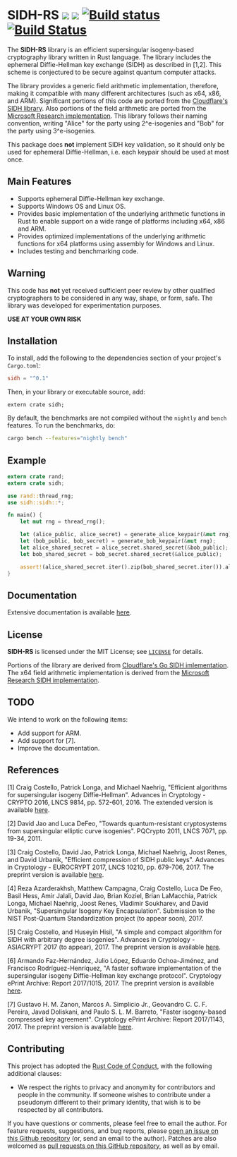 # SIDH-RS [![](https://img.shields.io/crates/v/sidh.svg)](https://crates.io/crates/sidh) [![](https://docs.rs/sidh/badge.svg)](https://docs.rs/sidh/) [![Build status](https://ci.appveyor.com/api/projects/status/5wq05566l8dgn4y2/branch/master?svg=true)](https://ci.appveyor.com/project/etairi/sidh-rs/branch/master) [![Build Status](https://travis-ci.org/etairi/sidh-rs.svg?branch=master)](https://travis-ci.org/etairi/sidh-rs)

The **SIDH-RS** library is an efficient supersingular isogeny-based cryptography library written in Rust language. The library includes the ephemeral Diffie-Hellman key exchange (SIDH) as described in [1,2]. This scheme is conjectured to be secure against quantum computer attacks.

The library provides a generic field arithmetic implementation, therefore, making it compatible with many different architectures (such as x64, x86, and ARM). Significant portions of this code are ported from the [Cloudflare's SIDH library](https://github.com/cloudflare/p751sidh). Also portions of the field arithmetic are ported from the [Microsoft Research implementation](https://github.com/Microsoft/PQCrypto-SIDH). This library follows their naming convention, writing "Alice" for the party
using 2^e-isogenies and "Bob" for the party using 3^e-isogenies.

This package does **not** implement SIDH key validation, so it should only be
used for ephemeral Diffie-Hellman, i.e. each keypair should be used at most once.

## Main Features

- Supports ephemeral Diffie-Hellman key exchange.
- Supports Windows OS and Linux OS.
- Provides basic implementation of the underlying arithmetic functions in Rust to enable support on a wide range of platforms including x64, x86 and ARM.
- Provides optimized implementations of the underlying arithmetic functions for x64 platforms using assembly for Windows and Linux. 
- Includes testing and benchmarking code.

## Warning

This code has **not** yet received sufficient peer review by other qualified
cryptographers to be considered in any way, shape, or form, safe. The library was developed for experimentation purposes.

**USE AT YOUR OWN RISK**

## Installation

To install, add the following to the dependencies section of your project's `Cargo.toml`:

```toml
sidh = "^0.1"
```

Then, in your library or executable source, add:

    extern crate sidh;

By default, the benchmarks are not compiled without the `nightly` and `bench` features. To run the benchmarks, do:

```sh
cargo bench --features="nightly bench"
```

## Example

```rust
extern crate rand;
extern crate sidh;

use rand::thread_rng;
use sidh::sidh::*;

fn main() {
    let mut rng = thread_rng();

    let (alice_public, alice_secret) = generate_alice_keypair(&mut rng);
    let (bob_public, bob_secret) = generate_bob_keypair(&mut rng);
    let alice_shared_secret = alice_secret.shared_secret(&bob_public);
    let bob_shared_secret = bob_secret.shared_secret(&alice_public);

    assert!(alice_shared_secret.iter().zip(bob_shared_secret.iter()).all(|(a, b)| a == b));
}
```

## Documentation

Extensive documentation is available [here](https://docs.rs/sidh).

## License

**SIDH-RS** is licensed under the MIT License; see [`LICENSE`](LICENSE) for details.

Portions of the library are derived from [Cloudflare's Go SIDH imlementation](https://github.com/cloudflare/p751sidh). The x64 field arithmetic implementation is derived from the [Microsoft Research SIDH implementation](https://github.com/Microsoft/PQCrypto-SIDH).

## TODO

We intend to work on the following items:

* Add support for ARM.
* Add support for [7].
* Improve the documentation.


## References

[1]  Craig Costello, Patrick Longa, and Michael Naehrig, "Efficient algorithms for supersingular isogeny Diffie-Hellman". Advances in Cryptology - CRYPTO 2016, LNCS 9814, pp. 572-601, 2016. 
The extended version is available [here](http://eprint.iacr.org/2016/413). 

[2]  David Jao and Luca DeFeo, "Towards quantum-resistant cryptosystems from supersingular elliptic curve isogenies". PQCrypto 2011, LNCS 7071, pp. 19-34, 2011. 

[3]  Craig Costello, David Jao, Patrick Longa, Michael Naehrig, Joost Renes, and David Urbanik, "Efficient compression of SIDH public keys". Advances in Cryptology - EUROCRYPT 2017, LNCS 10210, pp. 679-706, 2017. 
The preprint version is available [here](http://eprint.iacr.org/2016/963).

[4]   Reza Azarderakhsh, Matthew Campagna, Craig Costello, Luca De Feo, Basil Hess, Amir Jalali, David Jao, Brian Koziel, Brian LaMacchia, Patrick Longa, Michael Naehrig, Joost Renes, Vladimir Soukharev, and David Urbanik, "Supersingular Isogeny Key Encapsulation". Submission to the NIST Post-Quantum Standardization project (to appear soon), 2017.  

[5]  Craig Costello, and Huseyin Hisil, "A simple and compact algorithm for SIDH with arbitrary degree isogenies". Advances in Cryptology - ASIACRYPT 2017 (to appear), 2017. 
The preprint version is available [here](https://eprint.iacr.org/2017/504). 

[6]  Armando Faz-Hernández, Julio López, Eduardo Ochoa-Jiménez, and Francisco Rodríguez-Henríquez, "A faster software implementation of the supersingular isogeny Diffie-Hellman key exchange protocol". Cryptology ePrint Archive: Report 2017/1015, 2017. 
The preprint version is available [here](https://eprint.iacr.org/2017/1015).

[7]  Gustavo H. M. Zanon, Marcos A. Simplicio Jr., Geovandro C. C. F. Pereira, Javad Doliskani, and Paulo S. L. M. Barreto, "Faster isogeny-based compressed key agreement". Cryptology ePrint Archive: Report 2017/1143, 2017. 
The preprint version is available [here](https://eprint.iacr.org/2017/1143). 


## Contributing

This project has adopted the [Rust Code of Conduct](http://www.rust-lang.org/conduct.html),
with the following additional clauses:

* We respect the rights to privacy and anonymity for contributors and people in
  the community.  If someone wishes to contribute under a pseudonym different to
  their primary identity, that wish is to be respected by all contributors. 


If you have questions or comments, please feel free to email the author. For feature requests, suggestions, and bug reports, please [open an issue on this Github repository](https://github.com/etairi/sidh-rs/issues) (or, send an email to the author). Patches are also welcomed as [pull requests on this GitHub repository](https://github.com/etairi/sidh-rs/pulls), as well as by
email.

